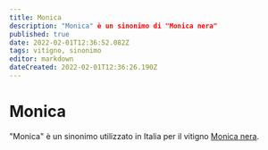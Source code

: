 ```yaml
---
title: Monica
description: "Monica" è un sinonimo di "Monica nera"
published: true
date: 2022-02-01T12:36:52.082Z
tags: vitigno, sinonimo
editor: markdown
dateCreated: 2022-02-01T12:36:26.190Z
---
```


# Monica
"Monica" è un sinonimo utilizzato in Italia per il vitigno [Monica nera](/vitigni/bacca-nera/monica-nera).